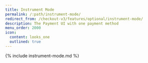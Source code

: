 ```yaml
---
title: Instrument Mode
permalink: /:path/instrument-mode/
redirect_from: /checkout-v3/features/optional/instrument-mode/
description: The Payment UI with one payment method
menu_order: 2000
icon:
  content: looks_one
  outlined: true
---
```


{% include instrument-mode.md %}
